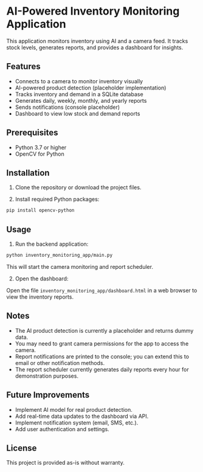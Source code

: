 # AI-Powered Inventory Monitoring Application

This application monitors inventory using AI and a camera feed. It tracks stock levels, generates reports, and provides a dashboard for insights.

## Features

- Connects to a camera to monitor inventory visually
- AI-powered product detection (placeholder implementation)
- Tracks inventory and demand in a SQLite database
- Generates daily, weekly, monthly, and yearly reports
- Sends notifications (console placeholder)
- Dashboard to view low stock and demand reports

## Prerequisites

- Python 3.7 or higher
- OpenCV for Python

## Installation

1. Clone the repository or download the project files.

2. Install required Python packages:

```bash
pip install opencv-python
```

## Usage

1. Run the backend application:

```bash
python inventory_monitoring_app/main.py
```

This will start the camera monitoring and report scheduler.

2. Open the dashboard:

Open the file `inventory_monitoring_app/dashboard.html` in a web browser to view the inventory reports.

## Notes

- The AI product detection is currently a placeholder and returns dummy data.
- You may need to grant camera permissions for the app to access the camera.
- Report notifications are printed to the console; you can extend this to email or other notification methods.
- The report scheduler currently generates daily reports every hour for demonstration purposes.

## Future Improvements

- Implement AI model for real product detection.
- Add real-time data updates to the dashboard via API.
- Implement notification system (email, SMS, etc.).
- Add user authentication and settings.

## License

This project is provided as-is without warranty.
